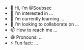 - 👋 Hi, I’m @Soubsec
- 👀 I’m interested in ...
- 🌱 I’m currently learning ...
- 💞️ I’m looking to collaborate on ...
- 📫 How to reach me ...
- 😄 Pronouns: ...
- ⚡ Fun fact: ...

<!---
Soubsec/Soubsec is a ✨ special ✨ repository because its `README.md` (this file) appears on your GitHub profile.
You can click the Preview link to take a look at your changes.
--->
